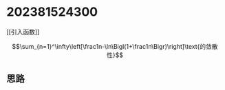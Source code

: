 # 202381524300

[[引入函数]]


$$\sum_{n=1}^\infty\left[\frac1n-\ln\Bigl(1+\frac1n\Bigr)\right]\text{的敛散性}$$

## 思路 







